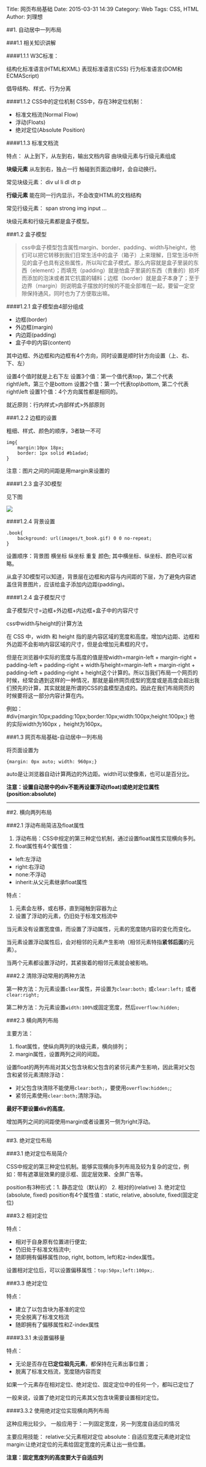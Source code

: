 Title: 网页布局基础
Date: 2015-03-31 14:39
Category: Web
Tags: CSS, HTML
Author: 刘理想

##1. 自动居中一列布局

###1.1 相关知识讲解

####1.1.1 W3C标准：

结构化标准语言(HTML和XML)
表现标准语言(CSS)
行为标准语言(DOM和ECMAScript)

倡导结构、样式、行为分离

####1.1.2 CSS中的定位机制
CSS中，存在3种定位机制：
- 标准文档流(Normal Flow)
- 浮动(Floats)
- 绝对定位(Absolute Position)

####1.1.3 标准文档流

特点：
从上到下，从左到右，输出文档内容
由块级元素与行级元素组成

**块级元素**
从左到右，独占一行
触碰到页面边缘时，会自动换行。

常见块级元素：
	div ul li dl dt p

**行级元素**
能在同一行内显示，不会改变HTML的文档结构

常见行级元素：
	span strong img input ...

块级元素和行级元素都是盒子模型。

###1.2 盒子模型

>css中盒子模型包含属性margin、border、padding、width与height，他们可以把它转移到我们日常生活中的盒子（箱子）上来理解，日常生活中所见的盒子也具有这些属性，所以叫它盒子模式。那么内容就是盒子里装的东西（element）；而填充（padding）就是怕盒子里装的东西（贵重的）损坏而添加的泡沫或者其它抗震的辅料；边框（border）就是盒子本身了；至于边界（margin）则说明盒子摆放的时候的不能全部堆在一起，要留一定空隙保持通风，同时也为了方便取出嘛。

####1.2.1 盒子模型由4部分组成

- 边框(border)
- 外边框(margin)
- 内边距(padding)
- 盒子中的内容(content)

其中边框、外边框和内边框有4个方向，同时设置是顺时针方向设置（上、右、下、左）

设置4个值时就是上右下左
设置3个值：第一个值代表top，第二个代表right\left，第三个是bottom
设置2个值：第一个代表top\bottom, 第二个代表right\left
设置1个值：4个方向属性都是相同的。

就近原则：行内样式>内部样式>外部原则

###1.2.2 边框的设置

粗细、样式、颜色的顺序，3者缺一不可

```
img{
	margin:10px 18px;
	border: 1px solid #b1adad;
}
```

注意：图片之间的间距是用margin来设置的

####1.2.3 盒子3D模型

见下图

![](images/html-layout-1.png)

####1.2.4 背景设置

```
.book{
	background: url(images/t_book.gif) 0 0 no-repeat;
}
```

设置顺序：背景图 横坐标 纵坐标 重复 颜色; 其中横坐标、纵坐标、颜色可以省略。

从盒子3D模型可以知道，背景层在边框和内容与内间距的下层，为了避免内容遮盖住背景图片，应该给盒子添加内边距(padding)。

####1.2.4 盒子模型尺寸

盒子模型尺寸=边框+外边框+内边框+盒子中的内容尺寸

css中width与height的计算方法

在 CSS 中，width 和 height 指的是内容区域的宽度和高度。增加内边距、边框和外边距不会影响内容区域的尺寸，但是会增加元素框的尺寸。

但是在浏览器中实际的宽度与高度的值是按width=margin-left + margin-right + padding-left + padding-right + width与height=margin-left + margin-right + padding-left + padding-right + height这个计算的。所以当我们布局一个网页的时候，经常会遇到这样的一种情况，那就是最终网页成型的宽度或是高度会超出我们预先的计算，其实就就是所谓的CSS的盒模型造成的。因此在我们布局网页的时候要将这一部分内容计算在内。

例如：#div{margin:10px;padding:10px;border:10px;width:100px;height:100px;} 他的实际width为160px ，height为160px。


###1.3 网页布局基础-自动居中一列布局

将页面设置为

```
{margin: 0px auto; width: 960px;}
```

auto是让浏览器自动计算两边的外边距。width可以使像素，也可以是百分比。

**注意：设置自动居中的div不能再设置浮动(float)或绝对定位属性(position:absolute)**

---

##2. 横向两列布局

###2.1 浮动布局简洁及float属性

1. 浮动布局：CSS中规定的第三种定位机制，通过设置float属性实现横向多列。
2. float属性有4个属性值：
- left:左浮动
- right:右浮动
- none:不浮动
- inherit:从父元素继承float属性

特点：
1. 元素会左移，或右移，直到碰触到容器为止
2. 设置了浮动的元素，仍旧处于标准文档流中

当元素没有设置宽度值，而设置了浮动属性，元素的宽度随内容的变化而变化。

当元素设置浮动属性后，会对相邻的元素产生影响（相邻元素特指**紧邻后面**的元素）。

当两个元素都设置浮动时，其紧挨着的相邻元素就会被影响。

###2.2 清除浮动常用的两种方法

第一种方法：为元素设置`clear`属性，并设置为`clear:both;` 或`clear:left;` 或者`clear:right;`

第二种方法：为元素设置`width:100%`或固定宽度，然后`overflow:hidden;`

###2.3 横向两列布局

主要方法：

1. float属性，使纵向两列的块级元素，横向排列；
2. margin属性，设置两列之间的间距。

设置float的两列布局对其父包含块和父包含的紧邻元素产生影响，因此需对父包含和紧邻元素清除浮动：

- 对父包含块清除不能使用`clear:both;`，要使用`overflow:hidden;`;
- 紧邻元素使用`clear:both;`清除浮动。

**最好不要设置div的高度**。

增加两列之间的间距使用margin或者设置另一侧为right浮动。

---

##3. 绝对定位布局

###3.1 绝对定位布局简介

CSS中规定的第三种定位机制。能够实现横向多列布局及较为复杂的定位，例如：带有遮罩层效果的提示框、固定层效果、全屏广告等。

position有3种形式：1. 静态定位（默认的） 2. 相对的(relative) 3. 绝对定位(absolute, fixed)
position有4个属性值：static, relative, absolute, fixed(固定定位)

###3.2 相对定位

特点：

- 相对于自身原有位置进行便宜;
- 仍旧处于标准文档流中;
- 随即拥有偏移属性(top, right, bottom, left)和z-index属性。

设置相对定位后，可以设置偏移属性：`top:50px;left:100px;`.

###3.3 绝对定位

特点：

- 建立了以包含块为基准的定位
- 完全脱离了标准文档流
- 随即拥有了偏移属性和Z-index属性

####3.3.1 未设置偏移量

特点：

- 无论是否存在**已定位祖先元素**，都保持在元素出事位置；
- 脱离了标准文档流，宽度随内容而变

如果一个元素存在相对定位、绝对定位、固定定位中的任何一个，都叫已定位了

一般来说，设置了绝对定位的元素其父包含块需要设置相对定位。

####3.3.2 使用绝对定位实现横向两列布局

这种应用比较少。
一般应用于：一列固定宽度，另一列宽度自适应的情况

主要应用技能：
relative:父元素相对定位
absolute：自适应宽度元素绝对定位
margin:让绝对定位的元素给固定宽度的元素让出一些位置。

**注意：固定宽度列的高度要大于自适应列**